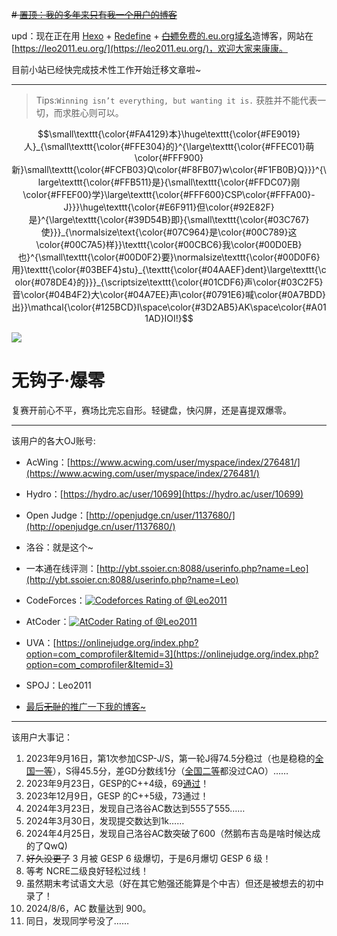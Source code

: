~~# [置顶：我的~~多年来只有我一个用户~~的博客](https://cnblogs.com/leo2011)~~

upd：现在正在用 [Hexo](https://hexo.io/zh-cn/) + [Redefine](https://redefine-docs.ohevan.com) + [~~白嫖~~免费的.eu.org域名](https://nic.eu.org/)造博客，网站在[https://leo2011.eu.org/](https://leo2011.eu.org/)，欢迎大家来康康。

目前小站已经快完成技术性工作开始迁移文章啦~

---

> Tips:$\texttt{Winning isn't everything, but wanting it is.}$
获胜并不能代表一切，而求胜心则可以。

$$\small\texttt{\color{#FA4129}本}\huge\texttt{\color{#FE9019}人}_{\small\texttt{\color{#FFE304}的}^{\large\texttt{\color{#FFEC01}萌\color{#FFF900}新}\small\texttt{\color{#FCFB03}Q\color{#F8FB07}w\color{#F1FB0B}Q}}}^{\large\texttt{\color{#FFB511}是}{\small\texttt{\color{#FFDC07}刚\color{#FFEF00}学}\large\texttt{\color{#FFF600}CSP\color{#FFFA00}-J}}}\huge\texttt{\color{#E6F911}但\color{#92E82F}是}^{\large\texttt{\color{#39D54B}即}{\small\texttt{\color{#03C767}使}}}_{\normalsize\text{\color{#07C964}是\color{#00C789}这\color{#00C7A5}样}}\texttt{\color{#00CBC6}我\color{#00D0EB}也}^{\small\texttt{\color{#00D0F2}要}\normalsize\texttt{\color{#00D0F6}用}\texttt{\color{#03BEF4}stu}_{\texttt{\color{#04AAEF}dent}\large\texttt{\color{#078DE4}的}}}_{\scriptsize\texttt{\color{#01CDF6}声\color{#03C2F5}音\color{#04B4F2}大\color{#04A7EE}声\color{#0791E6}喊\color{#0A7BDD}出}}\mathcal{\color{#125BCD}I\space\color{#3D2AB5}AK\space\color{#A011AD}IOI!}$$

![](https://cards.jerryz.com.cn/api?img=2&color=21%2C208%2C196%2C1&date=2024-11-11&str=%E6%88%91%E7%9A%84%E7%94%9F%E6%97%A5&bilibili=%E8%94%9A%E8%93%9D%E5%A4%A9%E7%A9%BA%E6%B5%B7%E6%B4%8B&github=worker2011&site=https%3A%2F%2Fleo2011.eu.org&email=admin%40leo2011.eu.org&phone=17722667723&luogu=Leo2011&codeforces=Leo2011&qq=Leo2011&counter=Cards&gitee=ji-mingyu&wechat=Leo2011&microsoft=Ji+Mingyu&google=Mingyu+Ji&zhihu=leo2011-46&quote=%E7%A5%9D%E6%82%A8AK+IOI%EF%BC%81)

# 无钩子·爆零
复赛开前心不平，赛场比完忘自形。轻键盘，快闪屏，还是喜提双爆零。

------------

该用户的各大OJ账号:

- AcWing：[https://www.acwing.com/user/myspace/index/276481/](https://www.acwing.com/user/myspace/index/276481/)

- Hydro：[https://hydro.ac/user/10699](https://hydro.ac/user/10699)

- Open Judge：[http://openjudge.cn/user/1137680/](http://openjudge.cn/user/1137680/)

- 洛谷：就是这个~

- 一本通在线评测：[http://ybt.ssoier.cn:8088/userinfo.php?name=Leo](http://ybt.ssoier.cn:8088/userinfo.php?name=Leo)

- CodeForces：[![Codeforces Rating of @Leo2011](https://cfrating.baoshuo.dev/rating?username=Leo2011&style=for-the-badge)](https://codeforces.com/profile/Leo2011)

- AtCoder：[![AtCoder Rating of @Leo2011](https://atrating.baoshuo.dev/rating?username=Leo2011&style=for-the-badge)](https://atcoder.jp/users/Leo2011)

- UVA：[https://onlinejudge.org/index.php?option=com_comprofiler&Itemid=3](https://onlinejudge.org/index.php?option=com_comprofiler&Itemid=3)

- SPOJ：Leo2011

- [最后~~无耻~~的推广一下我的博客~](https://www.cnblogs.com/leo2011)

------------

该用户大事记：
1. 2023年9月16日，第1次参加CSP-J/S，第一轮J得74.5分稳过（也是稳稳的[全国一等](https://s2.loli.net/2024/07/23/WT5rtHRCwABPuap.png)），S得45.5分，差GD分数线1分（[全国二等](https://s2.loli.net/2024/07/23/VBUTwSJW5lf1jYp.png)都没过CAO）……
2. 2023年9月23日，GESP的C++4级，69[通过](https://s2.loli.net/2024/07/23/KmCcWUQlruozOb5.png)！
3. 2023年12月9日，GESP 的C++5级，73通过！
4. 2024年3月23日，发现自己洛谷AC数达到555了555……
5. 2024年3月30日，发现提交数达到1k……
6. 2024年4月25日，发现自己洛谷AC数突破了600（然鹅布吉岛是啥时候达成的了QwQ)
7. ~~好久没更了~~ 3 月被 GESP 6 级爆切，于是6月爆切 GESP 6 级！
8. 等考 NCRE二级良好轻松过线！
9. 虽然期末考试语文大忌（好在其它勉强还能算是个中吉）但还是被想去的初中录了！
10. 2024/8/6，AC 数量达到 900。
11. 同日，发现同学号没了……
